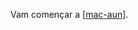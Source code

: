 Vam començar a [[mac-aun]].

[//begin]: # "Autogenerated link references for markdown compatibility"
[mac-aun]: mac-aun "mac-aun"
[//end]: # "Autogenerated link references"